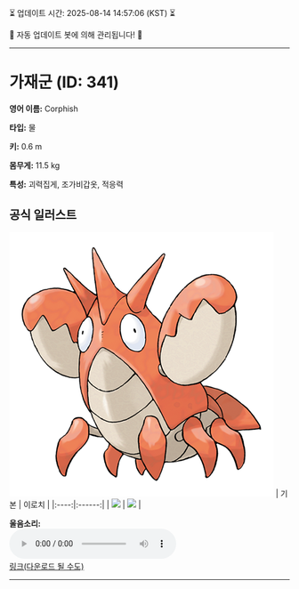 
⏳ 업데이트 시간: 2025-08-14 14:57:06 (KST) ⏳

🤖 자동 업데이트 봇에 의해 관리됩니다! 🤖

---

# 가재군 (ID: 341)
**영어 이름:** Corphish

**타입:** 물

**키:** 0.6 m

**몸무게:** 11.5 kg

**특성:** 괴력집게, 조가비갑옷, 적응력

## 공식 일러스트
![](https://raw.githubusercontent.com/PokeAPI/sprites/master/sprites/pokemon/other/official-artwork/341.png)
| 기본 | 이로치 |
|:----:|:------:|
| <img src="http://play.pokemonshowdown.com/sprites/ani/corphish.gif" width="200"> | <img src="http://play.pokemonshowdown.com/sprites/ani-shiny/corphish.gif" width="200"> |

**울음소리:**<br><audio controls src="https://raw.githubusercontent.com/PokeAPI/cries/main/cries/pokemon/latest/341.ogg"></audio><br> [링크(다운로드 될 수도)](https://raw.githubusercontent.com/PokeAPI/cries/main/cries/pokemon/latest/341.ogg)


---
